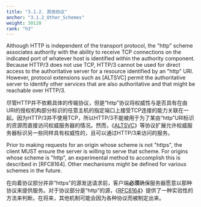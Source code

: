 ```yaml
---
title: "3.1.2. 其他协议"
anchor: "3.1.2_Other_Schemes"
weight: 30120
rank: "h3"
---
```


Although HTTP is independent of the transport protocol, the "http" scheme associates authority with the ability to receive TCP connections on the indicated port of whatever host is identified within the authority component. Because HTTP/3 does not use TCP, HTTP/3 cannot be used for direct access to the authoritative server for a resource identified by an "http" URI. However, protocol extensions such as [ALTSVC] permit the authoritative server to identify other services that are also authoritative and that might be reachable over HTTP/3.

尽管HTTP并不依赖具体的传输协议，但是“http”协议将权威性与是否具有在由URI的授权机构部分标识的任意主机的指定端口上接受TCP连接的能力关联在一起。因为HTTP/3并不使用TCP，所以HTTP/3不能被用于为了某由“http”URI标识的资源而直接访问权威服务器的情况。然而，《[ALTSVC]()》等协议扩展允许权威服务器标识另一些同样具有权威性的，且可以通过HTTP/3来访问的服务。

Prior to making requests for an origin whose scheme is not "https", the client MUST ensure the server is willing to serve that scheme. For origins whose scheme is "http", an experimental method to accomplish this is described in [RFC8164]. Other mechanisms might be defined for various schemes in the future.

在向着协议部分并非“https”的源发送请求前，客户端**必须**确保服务器愿意以那种协议来提供服务。对于协议部分是“http”的源，《[RFC8164]()》提供了一种实验性的方法来判断。在将来，其他机制可能会因为各种协议而被制定出来。
